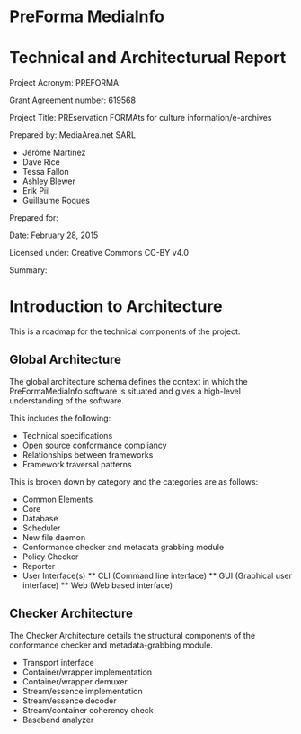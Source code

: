 # PreForma MediaInfo
# Technical and Architecturual Report

Project Acronym: PREFORMA

Grant Agreement number: 619568

Project Title: PREservation FORMAts for culture information/e-archives

Prepared by: MediaArea.net SARL

  - Jérôme Martinez
  - Dave Rice
  - Tessa Fallon
  - Ashley Blewer
  - Erik Piil
  - Guillaume Roques

Prepared for:

Date: February 28, 2015

Licensed under: Creative Commons CC-BY v4.0

Summary: 

<!-- toc -->

# Introduction to Architecture

This is a roadmap for the technical components of the project.

## Global Architecture

The global architecture schema defines the context in which the PreFormaMediaInfo software is situated and gives a high-level understanding of the software.

This includes the following:

* Technical specifications
* Open source conformance compliancy
* Relationships between frameworks
* Framework traversal patterns

This is broken down by category and the categories are as follows:

* Common Elements
* Core
* Database
* Scheduler
* New file daemon
* Conformance checker and metadata grabbing module
* Policy Checker
* Reporter
* User Interface(s)
** CLI (Command line interface)
** GUI (Graphical user interface)
** Web (Web based interface)

## Checker Architecture

The Checker Architecture details the structural components of the conformance checker and metadata-grabbing module.

* Transport interface
* Container/wrapper implementation
* Container/wrapper demuxer
* Stream/essence implementation
* Stream/essence decoder
* Stream/container coherency check
* Baseband analyzer
